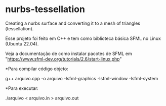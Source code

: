 # nurbs-tessellation
Creating a nurbs surface and converting it to a mesh of triangles (tessellation).

Esse projeto foi feito em C++ e tem como biblioteca básica SFML no Linux (Ubuntu 22.04).

Veja a documentação de como instalar pacotes de SFML em "https://www.sfml-dev.org/tutorials/2.6/start-linux.php"

*Para compilar código objeto:

g++ arquivo.cpp -o arquivo -lsfml-graphics -lsfml-window -lsfml-system

*Para executar:

./arquivo < arquivo.in > arquivo.out
